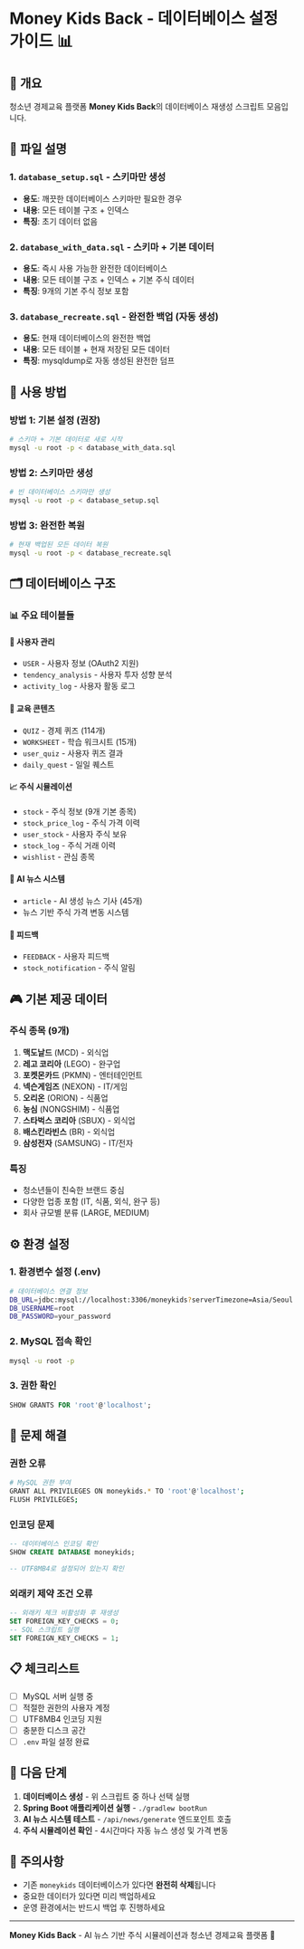 # Money Kids Back - 데이터베이스 설정 가이드 📊

## 🎯 개요
청소년 경제교육 플랫폼 **Money Kids Back**의 데이터베이스 재생성 스크립트 모음입니다.

## 📁 파일 설명

### 1. `database_setup.sql` - 스키마만 생성
- **용도**: 깨끗한 데이터베이스 스키마만 필요한 경우
- **내용**: 모든 테이블 구조 + 인덱스
- **특징**: 초기 데이터 없음

### 2. `database_with_data.sql` - 스키마 + 기본 데이터
- **용도**: 즉시 사용 가능한 완전한 데이터베이스
- **내용**: 모든 테이블 구조 + 인덱스 + 기본 주식 데이터
- **특징**: 9개의 기본 주식 정보 포함

### 3. `database_recreate.sql` - 완전한 백업 (자동 생성)
- **용도**: 현재 데이터베이스의 완전한 백업
- **내용**: 모든 테이블 + 현재 저장된 모든 데이터
- **특징**: mysqldump로 자동 생성된 완전한 덤프

## 🚀 사용 방법

### 방법 1: 기본 설정 (권장)
```bash
# 스키마 + 기본 데이터로 새로 시작
mysql -u root -p < database_with_data.sql
```

### 방법 2: 스키마만 생성
```bash
# 빈 데이터베이스 스키마만 생성
mysql -u root -p < database_setup.sql
```

### 방법 3: 완전한 복원
```bash
# 현재 백업된 모든 데이터 복원
mysql -u root -p < database_recreate.sql
```

## 🗂️ 데이터베이스 구조

### 📊 주요 테이블들

#### 👤 사용자 관리
- `USER` - 사용자 정보 (OAuth2 지원)
- `tendency_analysis` - 사용자 투자 성향 분석
- `activity_log` - 사용자 활동 로그

#### 🧩 교육 콘텐츠  
- `QUIZ` - 경제 퀴즈 (114개)
- `WORKSHEET` - 학습 워크시트 (15개)
- `user_quiz` - 사용자 퀴즈 결과
- `daily_quest` - 일일 퀘스트

#### 📈 주식 시뮬레이션
- `stock` - 주식 정보 (9개 기본 종목)
- `stock_price_log` - 주식 가격 이력  
- `user_stock` - 사용자 주식 보유
- `stock_log` - 주식 거래 이력
- `wishlist` - 관심 종목

#### 📰 AI 뉴스 시스템
- `article` - AI 생성 뉴스 기사 (45개)
- 뉴스 기반 주식 가격 변동 시스템

#### 💬 피드백
- `FEEDBACK` - 사용자 피드백
- `stock_notification` - 주식 알림

## 🎮 기본 제공 데이터

### 주식 종목 (9개)
1. **맥도날드** (MCD) - 외식업
2. **레고 코리아** (LEGO) - 완구업  
3. **포켓몬카드** (PKMN) - 엔터테인먼트
4. **넥슨게임즈** (NEXON) - IT/게임
5. **오리온** (ORION) - 식품업
6. **농심** (NONGSHIM) - 식품업
7. **스타벅스 코리아** (SBUX) - 외식업
8. **배스킨라빈스** (BR) - 외식업
9. **삼성전자** (SAMSUNG) - IT/전자

### 특징
- 청소년들이 친숙한 브랜드 중심
- 다양한 업종 포함 (IT, 식품, 외식, 완구 등)
- 회사 규모별 분류 (LARGE, MEDIUM)

## ⚙️ 환경 설정

### 1. 환경변수 설정 (.env)
```bash
# 데이터베이스 연결 정보
DB_URL=jdbc:mysql://localhost:3306/moneykids?serverTimezone=Asia/Seoul
DB_USERNAME=root
DB_PASSWORD=your_password
```

### 2. MySQL 접속 확인
```bash
mysql -u root -p
```

### 3. 권한 확인
```sql
SHOW GRANTS FOR 'root'@'localhost';
```

## 🔧 문제 해결

### 권한 오류
```bash
# MySQL 권한 부여
GRANT ALL PRIVILEGES ON moneykids.* TO 'root'@'localhost';
FLUSH PRIVILEGES;
```

### 인코딩 문제
```sql
-- 데이터베이스 인코딩 확인
SHOW CREATE DATABASE moneykids;

-- UTF8MB4로 설정되어 있는지 확인
```

### 외래키 제약 조건 오류
```sql
-- 외래키 체크 비활성화 후 재생성
SET FOREIGN_KEY_CHECKS = 0;
-- SQL 스크립트 실행
SET FOREIGN_KEY_CHECKS = 1;
```

## 📋 체크리스트

- [ ] MySQL 서버 실행 중
- [ ] 적절한 권한의 사용자 계정
- [ ] UTF8MB4 인코딩 지원
- [ ] 충분한 디스크 공간
- [ ] `.env` 파일 설정 완료

## 🎯 다음 단계

1. **데이터베이스 생성** - 위 스크립트 중 하나 선택 실행
2. **Spring Boot 애플리케이션 실행** - `./gradlew bootRun`
3. **AI 뉴스 시스템 테스트** - `/api/news/generate` 엔드포인트 호출
4. **주식 시뮬레이션 확인** - 4시간마다 자동 뉴스 생성 및 가격 변동

## 🚨 주의사항

- 기존 `moneykids` 데이터베이스가 있다면 **완전히 삭제**됩니다
- 중요한 데이터가 있다면 미리 백업하세요
- 운영 환경에서는 반드시 백업 후 진행하세요

---

**Money Kids Back** - AI 뉴스 기반 주식 시뮬레이션과 청소년 경제교육 플랫폼 🚀 